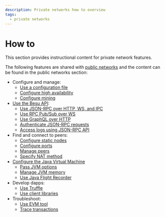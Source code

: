 ```yaml
---
description: Private networks how to overview
tags:
  - private networks
---
```


# How to

This section provides instructional content for private network features.

The following features are shared with [public networks](../../public-networks/index.md) and the content can be found in the public networks section:

- Configure and manage:
  - [Use a configuration file](../../public-networks/how-to/configuration-file.md)
  - [Configure high availability](../../public-networks/how-to/configure-ha/index.md)
  - [Configure mining](../../public-networks/how-to/use-pow/mining.md)
- [Use the Besu API](../../public-networks/how-to/use-besu-api/index.md):
  - [Use JSON-RPC over HTTP, WS, and IPC](../../public-networks/how-to/use-besu-api/json-rpc.md)
  - [Use RPC Pub/Sub over WS](../../public-networks/how-to/use-besu-api/rpc-pubsub.md)
  - [Use GraphQL over HTTP](../../public-networks/how-to/use-besu-api/graphql.md)
  - [Authenticate JSON-RPC requests](../../public-networks/how-to/use-besu-api/authenticate.md)
  - [Access logs using JSON-RPC API](../../public-networks/how-to/use-besu-api/access-logs.md)
- Find and connect to peers:
  - [Configure static nodes](../../public-networks/how-to/connect/static-nodes.md)
  - [Configure ports](../../public-networks/how-to/connect/configure-ports.md)
  - [Manage peers](../../public-networks/how-to/connect/manage-peers.md)
  - [Specify NAT method](../../public-networks/how-to/connect/specify-nat.md)
- [Configure the Java Virtual Machine](../../public-networks/how-to/configure-jvm/index.md)
  - [Pass JVM options](../../public-networks/how-to/configure-jvm/pass-jvm-options.md)
  - [Manage JVM memory](../../public-networks/how-to/configure-jvm/manage-memory.md)
  - [Use Java Flight Recorder](../../public-networks/how-to/configure-jvm/java-flight-recorder.md)
- Develop dapps:
  - [Use Truffle](../../public-networks/how-to/develop/truffle.md)
  - [Use client libraries](../../public-networks/how-to/develop/client-libraries.md)
- Troubleshoot:
  - [Use EVM tool](../../public-networks/how-to/troubleshoot/evm-tool.md)
  - [Trace transactions](../../public-networks/how-to/troubleshoot/trace-transactions.md)
